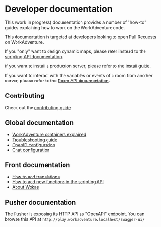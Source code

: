 # Developer documentation

This (work in progress) documentation provides a number of "how-to" guides explaining how to work on the WorkAdventure
code.

This documentation is targeted at developers looking to open Pull Requests on WorkAdventure.

If you "only" want to design dynamic maps, please refer instead to the [scripting API documentation](https://workadventu.re/map-building/scripting.md).

If you want to install a production server, please refer to the [install guide](../../contrib/docker/README.md).

If you want to interact with the variables or events of a room from another server, please refer to the [Room API documentation](roomAPI.md).

## Contributing

Check out the [contributing guide](../../CONTRIBUTING.md)

## Global documentation

- [WorkAdventure containers explained](communication-between-services.md)
- [Troubleshooting guide](troubleshooting.md)
- [OpenID configuration](openid.md)
- [Chat configuration](chat.md)

## Front documentation

- [How to add translations](how-to-translate.md)
- [How to add new functions in the scripting API](contributing-to-scripting-api.md)
- [About Wokas](wokas.md)

## Pusher documentation

The Pusher is exposing its HTTP API as "OpenAPI" endpoint.
You can browse this API at `http://play.workadventure.localhost/swagger-ui/`.
